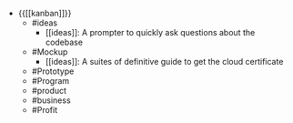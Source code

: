 - {{[[kanban]]}}
    - #ideas
        - [[ideas]]: A prompter to quickly ask questions about the codebase
    - #Mockup
        - [[ideas]]: A suites of definitive guide to get the cloud certificate
    - #Prototype
    - #Program
    - #product
    - #business
    - #Profit
